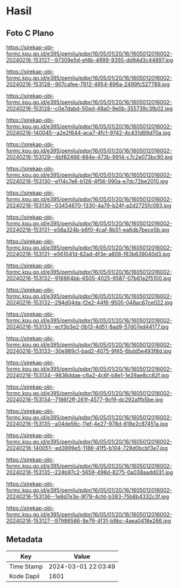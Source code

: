 # Hasil

## Foto C Plano

https://sirekap-obj-formc.kpu.go.id/e395/pemilu/pdpr/16/05/01/20/16/1605012016002-20240216-153127--97309e5d-ef4b-4899-9355-dd94d3c44897.jpg

https://sirekap-obj-formc.kpu.go.id/e395/pemilu/pdpr/16/05/01/20/16/1605012016002-20240216-153128--907cafee-7912-4954-896a-2499fc527789.jpg

https://sirekap-obj-formc.kpu.go.id/e395/pemilu/pdpr/16/05/01/20/16/1605012016002-20240216-153128--c0e7dabd-50ed-48a0-9e0b-355739c3fb02.jpg

https://sirekap-obj-formc.kpu.go.id/e395/pemilu/pdpr/16/05/01/20/16/1605012016002-20240216-140045--a2e2f644-aca7-4fc1-9742-4c431d99d70a.jpg

https://sirekap-obj-formc.kpu.go.id/e395/pemilu/pdpr/16/05/01/20/16/1605012016002-20240216-153129--4bf82466-884e-473b-9914-c7c2e073bc90.jpg

https://sirekap-obj-formc.kpu.go.id/e395/pemilu/pdpr/16/05/01/20/16/1605012016002-20240216-153130--e114c7e6-b126-4f56-990a-e7dc72be2010.jpg

https://sirekap-obj-formc.kpu.go.id/e395/pemilu/pdpr/16/05/01/20/16/1605012016002-20240216-153130--03454670-1330-4a79-b24f-a2d2725fc093.jpg

https://sirekap-obj-formc.kpu.go.id/e395/pemilu/pdpr/16/05/01/20/16/1605012016002-20240216-153131--e58a324b-b6f0-4caf-8b51-ea6db7bece5b.jpg

https://sirekap-obj-formc.kpu.go.id/e395/pemilu/pdpr/16/05/01/20/16/1605012016002-20240216-153131--e561041d-62ad-4f3e-a608-f83b639040d3.jpg

https://sirekap-obj-formc.kpu.go.id/e395/pemilu/pdpr/16/05/01/20/16/1605012016002-20240216-153132--916864bb-6505-4025-9587-07b61a2f5100.jpg

https://sirekap-obj-formc.kpu.go.id/e395/pemilu/pdpr/16/05/01/20/16/1605012016002-20240216-153132--294d04da-f2e2-44f6-9505-048ac67ce022.jpg

https://sirekap-obj-formc.kpu.go.id/e395/pemilu/pdpr/16/05/01/20/16/1605012016002-20240216-153133--ecf3b3e2-0b13-4d51-8ad9-57d07ed44177.jpg

https://sirekap-obj-formc.kpu.go.id/e395/pemilu/pdpr/16/05/01/20/16/1605012016002-20240216-153133--30e989c1-bad2-4075-9f45-6bdd5e493f8d.jpg

https://sirekap-obj-formc.kpu.go.id/e395/pemilu/pdpr/16/05/01/20/16/1605012016002-20240216-153134--9836ddae-c6a2-4c6f-b8e1-1e29ae8cc62f.jpg

https://sirekap-obj-formc.kpu.go.id/e395/pemilu/pdpr/16/05/01/20/16/1605012016002-20240216-153134--7186f2ff-261f-4577-9cf9-dc292a1fb5be.jpg

https://sirekap-obj-formc.kpu.go.id/e395/pemilu/pdpr/16/05/01/20/16/1605012016002-20240216-153135--a04de56c-11ef-4e27-978d-618e2c87451a.jpg

https://sirekap-obj-formc.kpu.go.id/e395/pemilu/pdpr/16/05/01/20/16/1605012016002-20240216-140051--ed3999e5-1186-41f5-b104-729d0bcbf3e7.jpg

https://sirekap-obj-formc.kpu.go.id/e395/pemilu/pdpr/16/05/01/20/16/1605012016002-20240216-153135--224b97c2-5659-498d-8275-0a038aadd031.jpg

https://sirekap-obj-formc.kpu.go.id/e395/pemilu/pdpr/16/05/01/20/16/1605012016002-20240216-153136--1e8d7e3e-9f79-4cfd-b383-75b8b4332c3f.jpg

https://sirekap-obj-formc.kpu.go.id/e395/pemilu/pdpr/16/05/01/20/16/1605012016002-20240216-153127--97986566-8e79-4f31-b9bc-4aea0418e266.jpg


## Metadata

| Key        | Value               |
| ---------- | ------------------- |
| Time Stamp | 2024-03-01 22:03:49 |
| Kode Dapil | 1601                |



